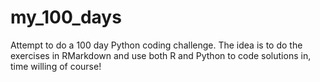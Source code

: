 # my_100_days

Attempt to do a 100 day Python coding challenge. The idea is to do the exercises in RMarkdown and use both R and Python to code solutions in, time willing of course!
